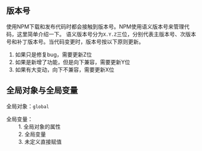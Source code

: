 ## 版本号
使用NPM下载和发布代码时都会接触到版本号。NPM使用语义版本号来管理代码，这里简单介绍一下。
语义版本号分为`X.Y.Z`三位，分别代表主版本号、次版本号和补丁版本号。当代码变更时，版本号按以下原则更新。

1. 如果只是修复bug，需要更新Z位<br>
2. 如果是新增了功能，但是向下兼容，需要更新Y位<br>
3. 如果有大变动，向下不兼容，需要更新X位

## 全局对象与全局变量
全局对象：`global`

全局变量：<br>
&emsp; &emsp;1. 全局对象的属性<br>
&emsp; &emsp;2. 全局变量<br>
&emsp; &emsp;3. 未定义直接赋值















